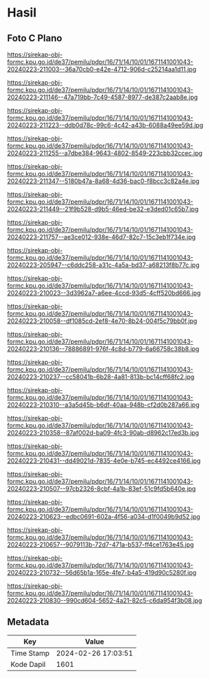 # Hasil

## Foto C Plano

https://sirekap-obj-formc.kpu.go.id/de37/pemilu/pdpr/16/71/14/10/01/1671141001043-20240223-211003--36a70cb0-e42e-4712-906d-c25214aa1d11.jpg

https://sirekap-obj-formc.kpu.go.id/de37/pemilu/pdpr/16/71/14/10/01/1671141001043-20240223-211146--47a719bb-7c49-4587-8977-de387c2aab8e.jpg

https://sirekap-obj-formc.kpu.go.id/de37/pemilu/pdpr/16/71/14/10/01/1671141001043-20240223-211223--ddb0d78c-99c6-4c42-a43b-6088a49ee59d.jpg

https://sirekap-obj-formc.kpu.go.id/de37/pemilu/pdpr/16/71/14/10/01/1671141001043-20240223-211255--a7dbe384-9643-4802-8549-223cbb32ccec.jpg

https://sirekap-obj-formc.kpu.go.id/de37/pemilu/pdpr/16/71/14/10/01/1671141001043-20240223-211347--5180b47a-8a68-4d36-bac0-f8bcc3c82a4e.jpg

https://sirekap-obj-formc.kpu.go.id/de37/pemilu/pdpr/16/71/14/10/01/1671141001043-20240223-211449--21f9b528-d9b5-46ed-be32-e3ded01c65b7.jpg

https://sirekap-obj-formc.kpu.go.id/de37/pemilu/pdpr/16/71/14/10/01/1671141001043-20240223-211757--ae3ce012-938e-46d7-82c7-15c3eb1f734e.jpg

https://sirekap-obj-formc.kpu.go.id/de37/pemilu/pdpr/16/71/14/10/01/1671141001043-20240223-205947--c6ddc258-a31c-4a5a-bd37-a68213f8b77c.jpg

https://sirekap-obj-formc.kpu.go.id/de37/pemilu/pdpr/16/71/14/10/01/1671141001043-20240223-210023--3d3962a7-a6ee-4ccd-93d5-4cff520bd666.jpg

https://sirekap-obj-formc.kpu.go.id/de37/pemilu/pdpr/16/71/14/10/01/1671141001043-20240223-210058--df1085cd-2ef8-4e70-8b24-004f5c79bb0f.jpg

https://sirekap-obj-formc.kpu.go.id/de37/pemilu/pdpr/16/71/14/10/01/1671141001043-20240223-210136--78886891-976f-4c8d-b779-6a66758c38b8.jpg

https://sirekap-obj-formc.kpu.go.id/de37/pemilu/pdpr/16/71/14/10/01/1671141001043-20240223-210237--cc58041b-6b28-4a81-813b-bc14cff68fc2.jpg

https://sirekap-obj-formc.kpu.go.id/de37/pemilu/pdpr/16/71/14/10/01/1671141001043-20240223-210310--a3a5d45b-b6df-40aa-948b-cf2d0b287a66.jpg

https://sirekap-obj-formc.kpu.go.id/de37/pemilu/pdpr/16/71/14/10/01/1671141001043-20240223-210358--87af002d-ba09-4fc3-90ab-d8962c17ed3b.jpg

https://sirekap-obj-formc.kpu.go.id/de37/pemilu/pdpr/16/71/14/10/01/1671141001043-20240223-210431--dd49021d-7835-4e0e-b745-ec4492ce4166.jpg

https://sirekap-obj-formc.kpu.go.id/de37/pemilu/pdpr/16/71/14/10/01/1671141001043-20240223-210507--97cb2326-8cbf-4a1b-83ef-51c9fd5b640e.jpg

https://sirekap-obj-formc.kpu.go.id/de37/pemilu/pdpr/16/71/14/10/01/1671141001043-20240223-210623--edbc0691-602a-4f56-a034-d1f0049b9d52.jpg

https://sirekap-obj-formc.kpu.go.id/de37/pemilu/pdpr/16/71/14/10/01/1671141001043-20240223-210657--9079113b-72d7-471a-b537-ff4ce1763e45.jpg

https://sirekap-obj-formc.kpu.go.id/de37/pemilu/pdpr/16/71/14/10/01/1671141001043-20240223-210732--56d65b1a-165e-4fe7-b4a5-419d90c5280f.jpg

https://sirekap-obj-formc.kpu.go.id/de37/pemilu/pdpr/16/71/14/10/01/1671141001043-20240223-210830--990cd604-5652-4a21-82c5-c6da954f3b08.jpg


## Metadata

| Key        | Value               |
| ---------- | ------------------- |
| Time Stamp | 2024-02-26 17:03:51 |
| Kode Dapil | 1601                |




